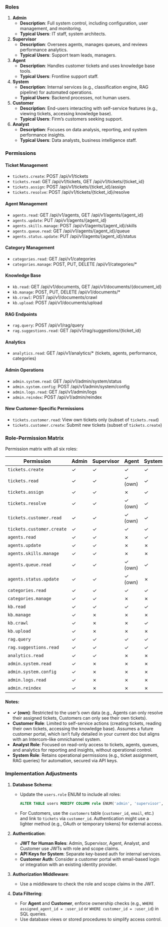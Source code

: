 ### Roles
1. **Admin**
   - **Description**: Full system control, including configuration, user management, and monitoring.
   - **Typical Users**: IT staff, system architects.
2. **Supervisor**
   - **Description**: Oversees agents, manages queues, and reviews performance analytics.
   - **Typical Users**: Support team leads, managers.
3. **Agent**
   - **Description**: Handles customer tickets and uses knowledge base tools.
   - **Typical Users**: Frontline support staff.
4. **System**
   - **Description**: Internal services (e.g., classification engine, RAG pipeline) for automated operations.
   - **Typical Users**: Backend processes, not human users.
5. **Customer** 
   - **Description**: End-users interacting with self-service features (e.g., viewing tickets, accessing knowledge base).
   - **Typical Users**: Firm’s customers seeking support.
6. **Analyst** 
   - **Description**: Focuses on data analysis, reporting, and system performance insights.
   - **Typical Users**: Data analysts, business intelligence staff.

### Permissions 

#### Ticket Management
- `tickets.create`: POST /api/v1/tickets
- `tickets.read`: GET /api/v1/tickets, GET /api/v1/tickets/{ticket_id}
- `tickets.assign`: POST /api/v1/tickets/{ticket_id}/assign
- `tickets.resolve`: POST /api/v1/tickets/{ticket_id}/resolve

#### Agent Management
- `agents.read`: GET /api/v1/agents, GET /api/v1/agents/{agent_id}
- `agents.update`: PUT /api/v1/agents/{agent_id}
- `agents.skills.manage`: POST /api/v1/agents/{agent_id}/skills
- `agents.queue.read`: GET /api/v1/agents/{agent_id}/queue
- `agents.status.update`: PUT /api/v1/agents/{agent_id}/status

#### Category Management
- `categories.read`: GET /api/v1/categories
- `categories.manage`: POST, PUT, DELETE /api/v1/categories/*

#### Knowledge Base
- `kb.read`: GET /api/v1/documents, GET /api/v1/documents/{document_id}
- `kb.manage`: POST, PUT, DELETE /api/v1/documents/*
- `kb.crawl`: POST /api/v1/documents/crawl
- `kb.upload`: POST /api/v1/documents/upload

#### RAG Endpoints
- `rag.query`: POST /api/v1/rag/query
- `rag.suggestions.read`: GET /api/v1/rag/suggestions/{ticket_id}

#### Analytics
- `analytics.read`: GET /api/v1/analytics/* (tickets, agents, performance, categories)

#### Admin Operations
- `admin.system.read`: GET /api/v1/admin/system/status
- `admin.system.config`: POST /api/v1/admin/system/config
- `admin.logs.read`: GET /api/v1/admin/logs
- `admin.reindex`: POST /api/v1/admin/reindex

#### New Customer-Specific Permissions
- `tickets.customer.read`: View own tickets only (subset of `tickets.read`)
- `tickets.customer.create`: Submit new tickets (subset of `tickets.create`)

### Role-Permission Matrix
Permission matrix with all six roles:

| **Permission**            | **Admin** | **Supervisor** | **Agent** | **System** | **Customer** | **Analyst** |
|---------------------------|-----------|----------------|-----------|------------|--------------|-------------|
| `tickets.create`          | ✓         | ✓              | ✓         | ✓          | ✗            | ✗           |
| `tickets.read`            | ✓         | ✓              | ✓ (own)   | ✓          | ✗            | ✓           |
| `tickets.assign`          | ✓         | ✓              | ✗         | ✓          | ✗            | ✗           |
| `tickets.resolve`         | ✓         | ✓              | ✓ (own)   | ✓          | ✗            | ✗           |
| `tickets.customer.read`   | ✓         | ✓              | ✓ (own)   | ✓          | ✓ (own)      | ✓           |
| `tickets.customer.create` | ✓         | ✓              | ✓         | ✓          | ✓            | ✗           |
| `agents.read`             | ✓         | ✓              | ✗         | ✓          | ✗            | ✓           |
| `agents.update`           | ✓         | ✓              | ✗         | ✗          | ✗            | ✗           |
| `agents.skills.manage`    | ✓         | ✓              | ✗         | ✗          | ✗            | ✗           |
| `agents.queue.read`       | ✓         | ✓              | ✓ (own)   | ✓          | ✗            | ✓           |
| `agents.status.update`    | ✓         | ✓              | ✓ (own)   | ✗          | ✗            | ✗           |
| `categories.read`         | ✓         | ✓              | ✓         | ✓          | ✓            | ✓           |
| `categories.manage`       | ✓         | ✓              | ✗         | ✗          | ✗            | ✗           |
| `kb.read`                 | ✓         | ✓              | ✓         | ✓          | ✓            | ✓           |
| `kb.manage`               | ✓         | ✗              | ✗         | ✗          | ✗            | ✗           |
| `kb.crawl`                | ✓         | ✗              | ✗         | ✓          | ✗            | ✗           |
| `kb.upload`               | ✓         | ✗              | ✗         | ✗          | ✗            | ✗           |
| `rag.query`               | ✓         | ✓              | ✓         | ✓          | ✓            | ✓           |
| `rag.suggestions.read`    | ✓         | ✓              | ✓         | ✓          | ✗            | ✓           |
| `analytics.read`          | ✓         | ✓              | ✗         | ✗          | ✗            | ✓           |
| `admin.system.read`       | ✓         | ✗              | ✗         | ✗          | ✗            | ✗           |
| `admin.system.config`     | ✓         | ✗              | ✗         | ✗          | ✗            | ✗           |
| `admin.logs.read`         | ✓         | ✗              | ✗         | ✗          | ✗            | ✗           |
| `admin.reindex`           | ✓         | ✗              | ✗         | ✗          | ✗            | ✗           |

#### Notes:
- **✓ (own)**: Restricted to the user’s own data (e.g., Agents can only resolve their assigned tickets, Customers can only see their own tickets).
- **Customer Role**: Limited to self-service actions (creating tickets, reading their own tickets, accessing the knowledge base). Assumes a future customer portal, which isn’t fully detailed in your current doc but aligns with an Intercom-like omnichannel system.
- **Analyst Role**: Focused on read-only access to tickets, agents, queues, and analytics for reporting and insights, without operational control.
- **System Role**: Retains operational permissions (e.g., ticket assignment, RAG queries) for automation, secured via API keys.

### Implementation Adjustments
1. **Database Schema**:
   - Update the `users.role` ENUM to include all roles:
     ```sql
     ALTER TABLE users MODIFY COLUMN role ENUM('admin', 'supervisor', 'agent', 'system', 'customer', 'analyst') NOT NULL;
     ```
   - For Customers, use the `customers` table (`customer_id`, `email`, etc.) and link to `tickets` via `customer_id`. Authentication might use a lighter method (e.g., OAuth or temporary tokens) for external access.

2. **Authentication**:
   - **JWT for Human Roles**: Admin, Supervisor, Agent, Analyst, and Customer use JWTs with role and scope claims.
   - **API Keys for System**: Separate key-based auth for internal services.
   - **Customer Auth**: Consider a customer portal with email-based login or integration with an existing identity provider.

3. **Authorization Middleware**:
   - Use a middleware to check the role and scope claims in the JWT.

4. **Data Filtering**:
   - For **Agent** and **Customer**, enforce ownership checks (e.g., `WHERE assigned_agent_id = :user_id` or `WHERE customer_id = :user_id`) in SQL queries.
   - Use database views or stored procedures to simplify access control.